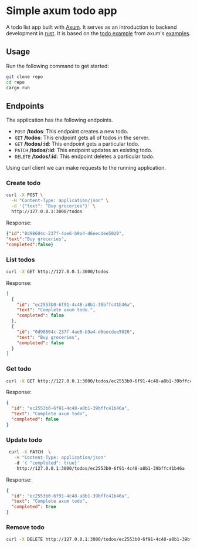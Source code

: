 # Simple axum todo app

A todo list app built with [Axum](https://crates.io/crates/axum). It serves as an  introduction to backend development in [rust](https://www.rust-lang.org/). It is based on the [todo example](https://github.com/tokio-rs/axum/tree/main/examples/todos) from axum's [examples](https://github.com/tokio-rs/axum/tree/main/examples).

## Usage 

Run the following command to get started:

```bash
git clone repo
cd repo
cargo run
```

## Endpoints

The application has the following endpoints.

- `POST` **/todos**: This endpoint creates a new todo.
- `GET` **/todos**: This endpoint gets all of todos in the server.
- `GET` **/todos/:id**: This endpoint gets a particular todo.
- `PATCH` **/todos/:id**: This endpoint updates an existing todo.
- `DELETE` **/todos/:id**: This endpoint deletes a particular todo.

Using curl client we can make requests to the running application.

### Create todo

```bash
curl -X POST \
  -H "Content-Type: application/json" \
  -d '{"text": "Buy groceries"}' \
  http://127.0.0.1:3000/todos
```

Response:
```json
{"id":"0d98604c-237f-4ae6-b9a4-d6eecdee5020",
"text":"Buy groceries",
"completed":false}
```

### List todos

```bash
curl -X GET http://127.0.0.1:3000/todos
```

Response:

```json
[
  {
    "id": "ec2553b0-6f91-4c48-a8b1-39bffc41b46a",
    "text": "Complete axum todo.",
    "completed": false
  },
  {
    "id": "0d98604c-237f-4ae6-b9a4-d6eecdee5020",
    "text": "Buy groceries",
    "completed": false
  }
]
```

### Get todo

```bash
curl -X GET http://127.0.0.1:3000/todos/ec2553b0-6f91-4c48-a8b1-39bffc41b46a
```

Response:

```json
{
  "id": "ec2553b0-6f91-4c48-a8b1-39bffc41b46a",
  "text": "Complete axum todo",
  "completed": false
}
```

### Update todo

```bash
 curl -X PATCH  \
   -H "Content-Type: application/json"
   -d '{ "completed": true}'  
    http://127.0.0.1:3000/todos/ec2553b0-6f91-4c48-a8b1-39bffc41b46a
```

Response: 

```json
{
  "id": "ec2553b0-6f91-4c48-a8b1-39bffc41b46a",
  "text": "Complete axum todo",
  "completed": true
}
```

### Remove todo

```bash
curl -X DELETE http://127.0.0.1:3000/todos/ec2553b0-6f91-4c48-a8b1-39bffc41b46a
```


